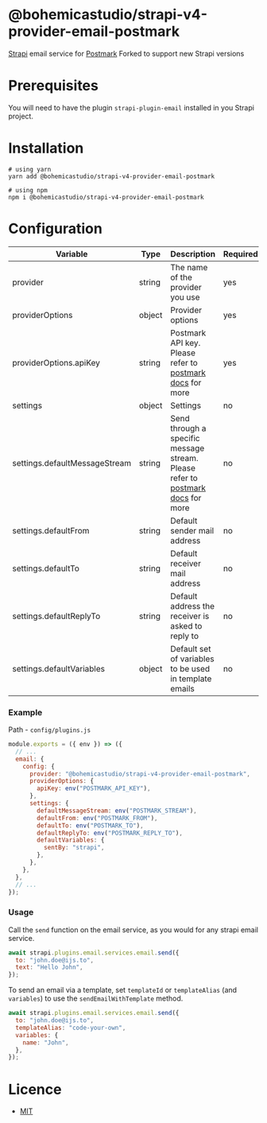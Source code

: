 # @bohemicastudio/strapi-v4-provider-email-postmark

[Strapi](http://strapi.io/) email service for [Postmark](https://postmarkapp.com/)
Forked to support new Strapi versions

# Prerequisites

You will need to have the plugin `strapi-plugin-email` installed in you Strapi project.

# Installation

```
# using yarn
yarn add @bohemicastudio/strapi-v4-provider-email-postmark

# using npm
npm i @bohemicastudio/strapi-v4-provider-email-postmark
```

# Configuration

| Variable                      | Type   | Description                                                                                                                                                                   | Required | Default   |
| ----------------------------- | ------ | ----------------------------------------------------------------------------------------------------------------------------------------------------------------------------- | -------- | --------- |
| provider                      | string | The name of the provider you use                                                                                                                                              | yes      |           |
| providerOptions               | object | Provider options                                                                                                                                                              | yes      |           |
| providerOptions.apiKey        | string | Postmark API key. Please refer to [postmark docs](https://www.npmjs.com/package/postmark) for more                                                                            | yes      |           |
| settings                      | object | Settings                                                                                                                                                                      | no       | {}        |
| settings.defaultMessageStream | string | Send through a specific message stream. Please refer to [postmark docs](https://postmarkapp.com/support/article/1207-how-to-create-and-send-through-message-streams) for more | no       | undefined |
| settings.defaultFrom          | string | Default sender mail address                                                                                                                                                   | no       | undefined |
| settings.defaultTo            | string | Default receiver mail address                                                                                                                                                 | no       | undefined |
| settings.defaultReplyTo       | string | Default address the receiver is asked to reply to                                                                                                                             | no       | undefined |
| settings.defaultVariables     | object | Default set of variables to be used in template emails                                                                                                                        | no       | {}        |

### Example

Path - `config/plugins.js`

```javascript
module.exports = ({ env }) => ({
  // ...
  email: {
    config: {
      provider: "@bohemicastudio/strapi-v4-provider-email-postmark",
      providerOptions: {
        apiKey: env("POSTMARK_API_KEY"),
      },
      settings: {
        defaultMessageStream: env("POSTMARK_STREAM"),
        defaultFrom: env("POSTMARK_FROM"),
        defaultTo: env("POSTMARK_TO"),
        defaultReplyTo: env("POSTMARK_REPLY_TO"),
        defaultVariables: {
          sentBy: "strapi",
        },
      },
    },
  },
  // ...
});
```

### Usage

Call the `send` function on the email service, as you would for any strapi email service.

```javascript
await strapi.plugins.email.services.email.send({
  to: "john.doe@ijs.to",
  text: "Hello John",
});
```

To send an email via a template, set `templateId` or `templateAlias` (and `variables`) to use the `sendEmailWithTemplate` method.

```javascript
await strapi.plugins.email.services.email.send({
  to: "john.doe@ijs.to",
  templateAlias: "code-your-own",
  variables: {
    name: "John",
  },
});
```

# Licence

- [MIT](https://github.com/ijsto/strapi-provider-email-postmark/blob/master/LICENSE.md)

